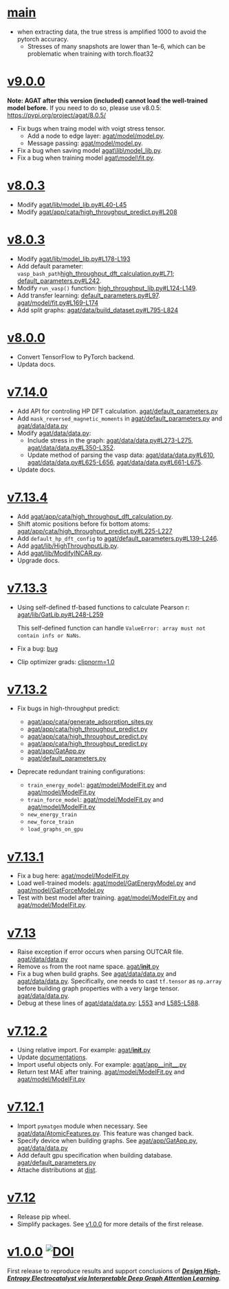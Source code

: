 # [main](https://github.com/jzhang-github/AGAT/tree/main)
- when extracting data, the true stress is amplified 1000 to avoid the pytorch accuracy.
    - Stresses of many snapshots are lower than 1e-6, which can be problematic when training with torch.float32

# [v9.0.0](https://github.com/jzhang-github/AGAT/tree/v9.0.0)
**Note: AGAT after this version (included) cannot load the well-trained model before.** If you need to do so, please use v8.0.5: https://pypi.org/project/agat/8.0.5/
- Fix bugs when traing model with voigt stress tensor.
    - Add a node to edge layer: [agat/model/model.py](https://github.com/jzhang-github/AGAT/blob/v9.0.0/agat/model/model.py#L137-L138).
    - Message passing: [agat/model/model.py](https://github.com/jzhang-github/AGAT/blob/v9.0.0/agat/model/model.py#L244-L247).
- Fix a bug when saving model [agat\lib\model_lib.py](https://github.com/jzhang-github/AGAT/blob/v9.0.0/agat/lib/model_lib.py#L161).
- Fix a bug when training model [agat\model\fit.py](https://github.com/jzhang-github/AGAT/blob/v9.0.0/agat/model/fit.py#L244-L252).

# [v8.0.3](https://github.com/jzhang-github/AGAT/tree/v8.0.4)
- Modify [agat/lib/model_lib.py#L40-L45](https://github.com/jzhang-github/AGAT/blob/v8.0.4/agat/lib/model_lib.py#L40-L45)
- Modify [agat/app/cata/high_throughput_predict.py#L208](https://github.com/jzhang-github/AGAT/blob/v8.0.4/agat/app/cata/high_throughput_predict.py#L208)

# [v8.0.3](https://github.com/jzhang-github/AGAT/tree/v8.0.3)
- Modify [agat/lib/model_lib.py#L178-L193](https://github.com/jzhang-github/AGAT/blob/v8.0.3/agat/lib/model_lib.py#L178-L193)
- Add default parameter: `vasp_bash_path`[high_throughput_dft_calculation.py#L71](https://github.com/jzhang-github/AGAT/blob/v8.0.3/agat/app/cata/high_throughput_dft_calculation.py#L71); [default_parameters.py#L242](https://github.com/jzhang-github/AGAT/blob/v8.0.3/agat/default_parameters.py#L242).
- Modify `run_vasp()` function: [high_throughput_lib.py#L124-L149](https://github.com/jzhang-github/AGAT/blob/v8.0.3/agat/lib/high_throughput_lib.py#L124-L149).
- Add transfer learning: [default_parameters.py#L97](https://github.com/jzhang-github/AGAT/blob/v8.0.3/agat/default_parameters.py#L97). [agat/model/fit.py#L169-L174](https://github.com/jzhang-github/AGAT/blob/v8.0.3/agat/model/fit.py#L169-L174)
- Add split graphs: [agat/data/build_dataset.py#L795-L824](https://github.com/jzhang-github/AGAT/blob/v8.0.3/agat/data/build_dataset.py#L795-L824)

# [v8.0.0](https://github.com/jzhang-github/AGAT/tree/v8.0.0)
- Convert TensorFlow to PyTorch backend.
- Updata docs.

# [v7.14.0](https://github.com/jzhang-github/AGAT/tree/v7.14.0)
- Add API for controling HP DFT calculation. [agat/default_parameters.py](https://github.com/jzhang-github/AGAT/tree/v7.14.0/agat/default_parameters.py#L246-L251)
- Add `mask_reversed_magnetic_moments` in [agat/default_parameters.py](https://github.com/jzhang-github/AGAT/tree/v7.14.0/agat/default_parameters.py#L58) and [agat/data/data.py](https://github.com/jzhang-github/AGAT/tree/v7.14.0/agat/data/data.py)
- Modify [agat/data/data.py](https://github.com/jzhang-github/AGAT/tree/v7.14.0/agat/data/data.py):
	- Include stress in the graph: [agat/data/data.py#L273-L275](https://github.com/jzhang-github/AGAT/tree/v7.14.0/agat/data/data.py#L273-L275), [agat/data/data.py#L350-L352](https://github.com/jzhang-github/AGAT/tree/v7.14.0/agat/data/data.py#L350-L352).
	- Update method of parsing the vasp data: [agat/data/data.py#L610](https://github.com/jzhang-github/AGAT/tree/v7.14.0/agat/data/data.py#L610), [agat/data/data.py#L625-L656](https://github.com/jzhang-github/AGAT/tree/v7.14.0/agat/data/data.py#L625-L656), [agat/data/data.py#L661-L675](https://github.com/jzhang-github/AGAT/tree/v7.14.0/agat/data/data.py#L661-L675).
- Update docs.

# [v7.13.4](https://github.com/jzhang-github/AGAT/tree/v7.13.4)
- Add [agat/app/cata/high_throughput_dft_calculation.py](https://github.com/jzhang-github/AGAT/tree/v7.13.4/agat/app/cata/high_throughput_dft_calculation.py).
- Shift atomic positions before fix bottom atoms: [agat/app/cata/high_throughput_predict.py#L225-L227](https://github.com/jzhang-github/AGAT/tree/v7.13.4/agat/app/cata/high_throughput_predict.py#L225-L227)
- Add `default_hp_dft_config` to [agat/default_parameters.py#L139-L246](https://github.com/jzhang-github/AGAT/tree/v7.13.4/agat/default_parameters.py#L139-L246).
- Add [agat/lib/HighThroughputLib.py](https://github.com/jzhang-github/AGAT/tree/v7.13.4/agat/lib/HighThroughputLib.py).
- Add [agat/lib/ModifyINCAR.py](https://github.com/jzhang-github/AGAT/tree/v7.13.4/agat/lib/ModifyINCAR.py).
- Upgrade docs.

# [v7.13.3](https://github.com/jzhang-github/AGAT/tree/v7.13.3)
- Using self-defined tf-based functions to calculate Pearson r: [agat/lib/GatLib.py#L248-L259](https://github.com/jzhang-github/AGAT/tree/v7.13.3/agat/lib/GatLib.py#L248-L259)

  This self-defined function can handle `ValueError: array must not contain infs or NaNs`.

- Fix a bug: [bug](https://github.com/jzhang-github/AGAT/tree/v7.13.3/agat/model/ModelFit.py#L280)
- Clip optimizer grads: [clipnorm=1.0](https://github.com/jzhang-github/AGAT/tree/v7.13.3/agat/default_parameters.py#L88-89)

# [v7.13.2](https://github.com/jzhang-github/AGAT/tree/v7.13.2)
- Fix bugs in high-throughput predict:
  - [agat/app/cata/generate_adsorption_sites.py](https://github.com/jzhang-github/AGAT/tree/v7.13.2/agat/app/cata/generate_adsorption_sites.py#L218)
  - [agat/app/cata/high_throughput_predict.py](https://github.com/jzhang-github/AGAT/tree/v7.13.2/agat/app/cata/high_throughput_predict.py#L207)
  - [agat/app/cata/high_throughput_predict.py](https://github.com/jzhang-github/AGAT/tree/v7.13.2/agat/app/cata/high_throughput_predict.py#L250)
  - [agat/app/cata/high_throughput_predict.py](https://github.com/jzhang-github/AGAT/tree/v7.13.2/agat/app/cata/high_throughput_predict.py#L291)
  - [agat/app/GatApp.py](https://github.com/jzhang-github/AGAT/tree/v7.13.2ain/agat/app/GatApp.py#L69-L70)
  - [agat/default_parameters.py](https://github.com/jzhang-github/AGAT/tree/v7.13.2/agat/default_parameters.py#L133)

- Deprecate redundant training configurations:
	- `train_energy_model`: [agat/model/ModelFit.py](https://github.com/jzhang-github/AGAT/tree/v7.13.2/agat/model/ModelFit.py#L96)  and [agat/model/ModelFit.py](https://github.com/jzhang-github/AGAT/tree/v7.13.2/agat/model/ModelFit.py#L198)
	- `train_force_model`: [agat/model/ModelFit.py](https://github.com/jzhang-github/AGAT/tree/v7.13.2/agat/model/ModelFit.py#L274) and [agat/model/ModelFit.py](https://github.com/jzhang-github/AGAT/tree/v7.13.2/agat/model/ModelFit.py#L398)
	- `new_energy_train`
	- `new_force_train`
	- `load_graphs_on_gpu`

# [v7.13.1](https://github.com/jzhang-github/AGAT/tree/v7.13.1)
- Fix a bug here: [agat/model/ModelFit.py](https://github.com/jzhang-github/AGAT/tree/v7.13.1/agat/model/ModelFit.py#L243)
- Load well-trained models: [agat/model/GatEnergyModel.py](https://github.com/jzhang-github/AGAT/tree/v7.13.1/agat/model/GatEnergyModel.py#L154-L197) and [agat/model/GatForceModel.py](https://github.com/jzhang-github/AGAT/tree/v7.13.1/agat/model/GatForceModel.py#L201-L246)
- Test with best model after training. [agat/model/ModelFit.py](https://github.com/jzhang-github/AGAT/tree/v7.13.1/agat/model/ModelFit.py#L222) and [agat/model/ModelFit.py](https://github.com/jzhang-github/AGAT/tree/v7.13.1/agat/model/ModelFit.py#L422).

# [v7.13](https://github.com/jzhang-github/AGAT/tree/v7.13)
- Raise exception if error occurs when parsing OUTCAR file. [agat/data/data.py](https://github.com/jzhang-github/AGAT/tree/v7.13/agat/data/data.py#L595-L599)
- Remove `os` from the root name space. [agat/__init__.py](https://github.com/jzhang-github/AGAT/tree/v7.13/agat/__init__.py#L18)
- Fix a bug when build graphs. See [agat/data/data.py](https://github.com/jzhang-github/AGAT/tree/v7.13/agat/data/data.py#L400-L411) and [agat/data/data.py](https://github.com/jzhang-github/AGAT/tree/v7.13/agat/data/data.py#L444-L452). Specifically, one needs to cast `tf.tensor` as `np.array` before building graph properties with a very large tensor. [agat/data/data.py](https://github.com/jzhang-github/AGAT/tree/v7.13/agat/data/data.py#L408-L409).
- Debug at these lines of [agat/data/data.py](https://github.com/jzhang-github/AGAT/tree/v7.13/agat/data/data.py): [L553](https://github.com/jzhang-github/AGAT/tree/v7.13/agat/data/data.py#L553) and [L585-L588](https://github.com/jzhang-github/AGAT/tree/v7.13/agat/data/data.py#L585-L588).


# [v7.12.2](https://github.com/jzhang-github/AGAT/tree/v7.12.2)
- Using relative import. For example: [agat/__init__.py](https://github.com/jzhang-github/AGAT/tree/v7.12.2/agat/__init__.py#L14-L16)
- Update [documentations](https://jzhang-github.github.io/AGAT/).
- Import useful objects only. For example: [agat/app__init__.py](https://github.com/jzhang-github/AGAT/tree/v7.12.2/agat/app/__init__.py#L11)
- Return test MAE after training. [agat/model/ModelFit.py](https://github.com/jzhang-github/AGAT/tree/v7.12.2/agat/model/ModelFit.py#L247) and [agat/model/ModelFit.py](https://github.com/jzhang-github/AGAT/tree/v7.12.2/agat/model/ModelFit.py#L442)


# [v7.12.1](https://github.com/jzhang-github/AGAT/tree/v7.12.1)
- Import `pymatgen` module when necessary. See [agat/data/AtomicFeatures.py](https://github.com/jzhang-github/AGAT/tree/v7.12.1/agat/data/AtomicFeatures.py#L11). This feature was changed back.
- Specify device when building graphs. See [agat/app/GatApp.py](https://github.com/jzhang-github/AGAT/tree/v7.12.1/agat/app/GatApp.py#L69), [agat/data/data.py](https://github.com/jzhang-github/AGAT/tree/v7.12.1/agat/data/data.py#L79-L83)
- Add default gpu specification when building database. [agat/default_parameters.py](https://github.com/jzhang-github/AGAT/tree/v7.12.1/agat/default_parameters.py#L60)
- Attache distributions at [dist](https://github.com/jzhang-github/AGAT/tree/v7.12.1/dist).


# [v7.12](https://github.com/jzhang-github/AGAT/tree/v7.12)

- Release pip wheel.
- Simplify packages. See [v1.0.0](https://github.com/jzhang-github/AGAT/tree/v1.0.0) for more details of the first release.

# [v1.0.0](https://github.com/jzhang-github/AGAT/tree/v1.0.0) [![DOI](https://zenodo.org/badge/545430295.svg)](https://zenodo.org/badge/latestdoi/545430295)

First release to reproduce results and support conclusions of [***Design High-Entropy Electrocatalyst via Interpretable Deep Graph Attention Learning***](https://doi.org/10.1016/j.joule.2023.06.003).
